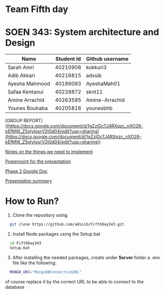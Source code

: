 # Team Fifth day 

# SOEN 343: System architecture and Design

| Name | Student Id| Github username | 
| ------------- | ------------- | ------------- | 
| Sarah Amri| 40210908   | kokkuri3 | 
| Adib Akkari   | 40216815  | adssib | 
| Ayesha Mahmood| 40189093 |  AyeshaMah01 |
| Safaa Kentaoui | 40228872 | sknt11 |  
| Amine Arrachid | 40263585 | Amine-Arrachid | 
| Younes Bouhaba | 40205816 | younesbhb| 

[GROUP REPORT] 
([https://docs.google.com/document/d/1gZziDcTJ4RXqzc_nXO26-kEfMW_Z5oIyIosrV2t0d04/edit?usp=sharing](https://docs.google.com/document/d/1gZziDcTJ4RXqzc_nXO26-kEfMW_Z5oIyIosrV2t0d04/edit?usp=sharing))

[Notes on the things we need to implement](https://docs.google.com/document/d/1_56b5Tw7WpXRsGlgWD4dNUfJ6ctPsxhLtmP1D6x7DXI/edit?usp=sharing)

[Powerpoint for the presentation](https://docs.google.com/presentation/d/1z3FIzvTLhGflh2-Cx4xCC0YR1_VESdSoIJnp6XLzqa8/edit?usp=sharing)

[Phase 2 Google Doc](https://docs.google.com/document/d/1i2POawuKCG7FH_M4zRJQXd_zF8gFbB9sYsheUU6gsiQ/edit?usp=sharing)

[Presentation summary](https://docs.google.com/document/d/1BaKpeC4J6Prw6s1dn1kqUvbLb9Tb0jmL1Ep8NADLmyQ/edit?usp=sharing)

# How to Run?

1) Clone the repository using 

```Bash
  git clone https://github.com/adssib/FifthDay343.git
```

2) Install Node packages using the Setup.bat

```Bash
  cd FifthDay343
  Setup.bat
```

3) After installing the needed packages, create under **Server** folder a .env file like the following: 

```Bash
  MONGO_URI="MongoDBConnectionURL"
```

of course replace it by the correct URL to be able to connect to the database
